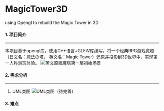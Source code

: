 # **MagicTower3D**
using Opengl to rebuild the Magic Tower in 3D

#### **1. 项目简介** ####
----------
本项目基于opengl库，使用C++语言+GLFW库编写，将一个经典RPG游戏魔塔（日文名：魔法の塔， 英文名：Magic Tower）还原并投影到3D世界中，实现第一人称游玩体验。
![英文原版魔塔第一层初始场景](./images/magic_tower_5.jpg)

#### **2. 需求分析** ####
------
1. UML类图
![UML类图（待完善）](./images/magic_tower_1.jpg)

#### **3. 难点** ####
